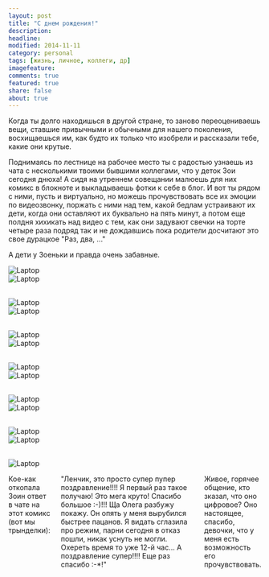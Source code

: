 ```yaml
---
layout: post
title: "С днем рождения!"
description: 
headline: 
modified: 2014-11-11
category: personal
tags: [жизнь, личное, коллеги, др]
imagefeature:
comments: true
featured: true
share: false
about: true
---
```

Когда ты долго находишься в другой стране, то заново переоцениваешь вещи, ставшие привычными и обычными для нашего поколения, восхищаешься им, как будто их только что изобрели и рассказали тебе, какие они крутые. 

Поднимаясь по лестнице на рабочее место ты с радостью узнаешь из чата с несколькими твоими бывшими коллегами, что у деток Зои сегодня днюха! А сидя на утреннем совещании малюешь для них комикс в блокноте и выкладываешь фотки к себе в блог. И вот ты рядом с ними, пусть и виртуально, но можешь прочувствовать все их эмоции по видеозвонку, поржать с ними над тем, какой бедлам устраивают их дети, когда они оставляют их буквально на пять минут, а потом еще полдня хихикать над видео с тем, как они задувают свечки на торте четыре раза подряд так и не дождавшись пока родители досчитают это свое дурацкое "Раз, два, ..."

А дети у Зоеньки и правда очень забавные.

<style>
    .with-padding {
        padding-bottom: 30px;
    }
</style>

<div class="row with-padding">
    <div class="small-12 medium-6 columns">
        <img src="{{ site.url }}/images/zoyas_kids/IMG_4050.jpg" alt="Laptop">
    </div>
    <div class="small-12 medium-6 columns">
        <img src="{{ site.url }}/images/zoyas_kids/IMG_4051.jpg" alt="Laptop">
    </div>
</div>
<div class="row with-padding">
    <div class="small-12 medium-6 columns">
        <img src="{{ site.url }}/images/zoyas_kids/IMG_4052.jpg" alt="Laptop">
    </div>
    <div class="small-12 medium-6 columns">
        <img src="{{ site.url }}/images/zoyas_kids/IMG_4053.jpg" alt="Laptop">
    </div>
</div>
<div class="row with-padding">
    <div class="small-12 medium-6 columns">
        <img src="{{ site.url }}/images/zoyas_kids/IMG_4054.jpg" alt="Laptop">
    </div>
    <div class="small-12 medium-6 columns">
        <img src="{{ site.url }}/images/zoyas_kids/IMG_4055.jpg" alt="Laptop">
    </div>
</div>
<div class="row with-padding">
    <div class="small-12 medium-6 columns">
        <img src="{{ site.url }}/images/zoyas_kids/IMG_4056.jpg" alt="Laptop">
    </div>
    <div class="small-12 medium-6 columns">
        <img src="{{ site.url }}/images/zoyas_kids/IMG_4057.jpg" alt="Laptop">
    </div>
</div>
<div class="row with-padding">
    <div class="small-12 medium-6 columns">
        <img src="{{ site.url }}/images/zoyas_kids/IMG_4058.jpg" alt="Laptop">
    </div>
    <div class="small-12 medium-6 columns">
        <img src="{{ site.url }}/images/zoyas_kids/IMG_4059.jpg" alt="Laptop">
    </div>
</div>
<div class="row with-padding">
    <div class="small-12 medium-6 columns">
        <img src="{{ site.url }}/images/zoyas_kids/IMG_4062.jpg" alt="Laptop">
    </div>
    <div class="small-12 medium-6 columns">
        <img src="{{ site.url }}/images/zoyas_kids/IMG_4063.jpg" alt="Laptop">
    </div>
</div>
<div class="row with-padding">
    <div class="small-12 medium-6 columns">
        <img src="{{ site.url }}/images/zoyas_kids/IMG_4064.jpg" alt="Laptop">
    </div>
    <div class="small-12 medium-6 columns">
        <p>Кое-как откопала Зоин ответ в чате на этот комикс (вот мы трынделки):</p>
        <p>"Ленчик,  это просто супер пупер поздравление!!!! Я первый раз такое получаю! Это мега круто!  Спасибо большое :-)!!!  Ща Олега разбужу покажу.  Он опять у меня вырубился быстрее пацанов. Я видать сглазила про режим,  парни сегодня в отказ пошли, никак уснуть не могли. Охереть время то уже 12-й час... А поздравление супер!!!! Еще раз спасибо :-*!"</p>
        <p>Живое, горячее общение, кто зказал, что оно цифровое? Оно настоящее, спасибо, девочки, что у меня есть возможность его прочувствовать.</p>
    </div>
</div>

   




